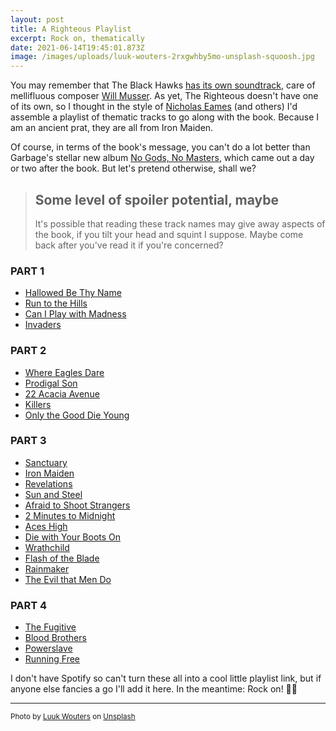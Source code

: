 ```yaml
---
layout: post
title: A Righteous Playlist
excerpt: Rock on, thematically
date: 2021-06-14T19:45:01.873Z
image: /images/uploads/luuk-wouters-2rxgwhby5mo-unsplash-squoosh.jpg
---
```

You may remember that The Black Hawks [has its own soundtrack](https://www.davewragg.com/blog/musical-interlude/), care of mellifluous composer [Will Musser](http://www.willmusser.com/). As yet, The Righteous doesn't have one of its own, so I thought in the style of [Nicholas Eames](https://nicholaseames.com/soundtrack/) (and others) I'd assemble a playlist of thematic tracks to go along with the book. Because I am an ancient prat, they are all from Iron Maiden.

Of course, in terms of the book's message, you can't do a lot better than Garbage's stellar new album [No Gods, No Masters](https://open.spotify.com/album/1oLs7LqGqSmD643CULAiZc), which came out a day or two after the book. But let's pretend otherwise, shall we?

> ## Some level of spoiler potential, maybe
>
> It's possible that reading these track names may give away aspects of the book, if you tilt your head and squint I suppose. Maybe come back after you've read it if you're concerned?

### PART 1

* [Hallowed Be Thy Name](https://youtu.be/HAQQUDbuudY)
* [Run to the Hills](https://youtu.be/86URGgqONvA)
* [Can I Play with Madness](https://youtu.be/jThfgcOqwlY)
* [Invaders](https://youtu.be/iQ5JAxPqum0)

### PART 2

* [Where Eagles Dare](https://youtu.be/NGqbJiq675s)
* [Prodigal Son](https://youtu.be/rbP7Yh8vnmg)
* [22 Acacia Avenue](https://youtu.be/T5WpPLRrhac)
* [Killers](https://youtu.be/w1Fw71X4uiM)
* [Only the Good Die Young](https://youtu.be/9oGV86YXTfU)

### PART 3

* [Sanctuary](https://youtu.be/nqkC-k3RoXE)
* [Iron Maiden](https://youtu.be/L3OHi_vw4jY)
* [Revelations](https://youtu.be/ClUB7_8xjEw)
* [Sun and Steel](https://youtu.be/aOKJIynZlZ0)
* [Afraid to Shoot Strangers](https://youtu.be/wfcLesynJrc)
* [2 Minutes to Midnight](https://youtu.be/9qbRHY1l0vc)
* [Aces High](https://youtu.be/Xg9aQvjMS60)
* [Die with Your Boots On](https://youtu.be/LfOXu6l3WTQ)
* [Wrathchild](https://youtu.be/u-3Ka8x4zvE)
* [Flash of the Blade](https://youtu.be/Qx0s8OqgBIw)
* [Rainmaker](https://youtu.be/sxefBf865Vg)
* [The Evil that Men Do](https://youtu.be/M6JpxDebokM)

### PART 4

* [The Fugitive](https://youtu.be/WG6_gYpgH3I)
* [Blood Brothers](https://youtu.be/NXqFxShP7Ao)
* [Powerslave](https://youtu.be/Mw-o_cSdqmI)
* [Running Free](https://youtu.be/80Hyz4pOXtE)

I don't have Spotify so can't turn these all into a cool little playlist link, but if anyone else fancies a go I'll add it here. In the meantime: Rock on! 🤘🤘

- - -

<small>Photo by <a href="https://unsplash.com/@luukski?utm_source=unsplash&utm_medium=referral&utm_content=creditCopyText">Luuk Wouters</a> on <a href="https://unsplash.com/?utm_source=unsplash&utm_medium=referral&utm_content=creditCopyText">Unsplash</a></small>